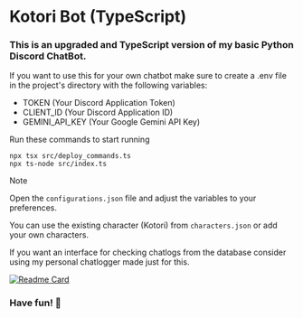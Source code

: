 # Kotori Bot (TypeScript)
### This is an upgraded and TypeScript version of my basic Python Discord ChatBot.

If you want to use this for your own chatbot make sure to create a .env file in the project's directory with the following variables:
+ TOKEN (Your Discord Application Token)
+ CLIENT_ID (Your Discord Application ID)
+ GEMINI_API_KEY (Your Google Gemini API Key)

Run these commands to start running
```
npx tsx src/deploy_commands.ts
npx ts-node src/index.ts
```

> [!NOTE]
> Open the `configurations.json` file and adjust the variables to your preferences.
> 
> You can use the existing character (Kotori) from `characters.json` or add your own characters.

If you want an interface for checking chatlogs from the database consider using my personal chatlogger made just for this.

[![Readme Card](https://github-readme-stats.vercel.app/api/pin/?username=doqin&show_owner=true&repo=chatlogger-for-ktrbot-ts)](https://github.com/doqin/chatlogger-for-ktrbot-ts.git)

### Have fun! 👋
